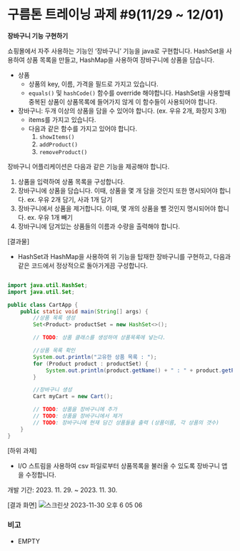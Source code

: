 # 구름톤 트레이닝 과제 #9(11/29 ~ 12/01)

**장바구니 기능 구현하기**

쇼핑몰에서 자주 사용하는 기능인 ‘장바구니’ 기능을 java로 구현합니다. HashSet을 사용하여 상품 목록을 만들고, HashMap을 사용하여 장바구니에 상품을 담습니다.

- 상품
  - 상품의 key, 이름, 가격을 필드로 가지고 있습니다.
  - `equals()` 및 `hashCode()` 함수를 override 해야합니다. HashSet을 사용할때 중복된 상품이 상품목록에 들어가지 않게 이 함수들이 사용되어야 합니다.
- 장바구니: 두개 이상의 상품을 담을 수 있어야 합니다. (ex. 우유 2개, 화장지 3개)
  - items를 가지고 있습니다.
  - 다음과 같은 함수를 가지고 있어야 합니다.
    1. `showItems()`
    2. `addProduct()`
    3. `removeProduct()`

장바구니 어플리케이션은 다음과 같은 기능을 제공해야 합니다.
1. 상품을 입력하여 상품 목록을 구성합니다.
2. 장바구니에 상품을 담습니다. 이때, 상품을 몇 개 담을 것인지 또한 명시되어야 합니다. ex. 우유 2개 담기, 사과 1개 담기
3. 장바구니에서 상품을 제거합니다. 이때, 몇 개의 상품을 뺄 것인지 명시되어야 합니다. ex. 우유 1개 빼기
4. 장바구니에 담겨있는 상품들의 이름과 수량을 출력해야 합니다.

[결과물]
- HashSet과 HashMap을 사용하여 위 기능을 탑재한 장바구니를 구현하고, 다음과 같은 코드에서 정상적으로 돌아가게끔 구성합니다.
```java

import java.util.HashSet;
import java.util.Set;

public class CartApp {
    public static void main(String[] args) {
        //상품 목록 생성
        Set<Product> productSet = new HashSet<>();

        // TODO: 상품 클래스를 생성하여 상품목록에 넣는다.

        //상품 목록 확인
        System.out.println("고유한 상품 목록 : ");
        for (Product product : productSet) {
            System.out.println(product.getName() + " : " + product.getPrice());
        }

        //장바구니 생성
        Cart myCart = new Cart();

        // TODO: 상품을 장바구니에 추가
        // TODO: 상품을 장바구니에서 제거
        // TODO: 장바구니에 현재 담긴 상품들을 출력 (상품이름, 각 상품의 갯수)
    }
}

```



[하위 과제]

-   I/O 스트림을 사용하여 csv 파일로부터 상품목록을 불러올 수 있도록 장바구니 앱을 수정합니다.

개발 기간: 2023. 11. 29. ~ 2023. 11. 30.


[결과 화면]
![스크린샷 2023-11-30 오후 6 05 06](https://github.com/BearWithpy/goorm_cart/assets/58184008/6bd5fb88-e83a-4566-a5dc-7149532ff22a)


### 비고

-   EMPTY
